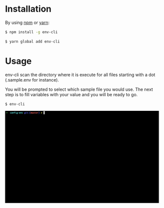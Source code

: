 # Installation

By using [npm](http://npmjs.org) or [yarn](https://yarnpkg.com/):

```bash
$ npm install -g env-cli
```
```bash
$ yarn global add env-cli
```

# Usage

env-cli scan the directory where it is execute for all files starting with a dot (.sample.env for instance).

You will be prompted to select which sample file you would use.
The next step is to fill variables with your value and you will be ready to go.

```bash
$ env-cli
```

![](demo.gif)